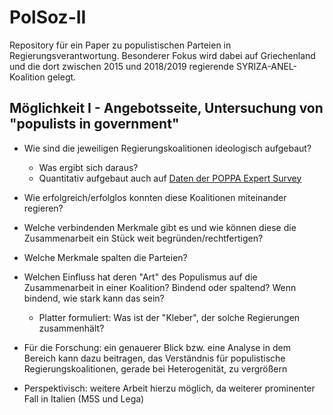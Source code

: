 # PolSoz-II

Repository für ein Paper zu populistischen Parteien in Regierungsverantwortung. Besonderer Fokus wird dabei auf Griechenland und die dort zwischen 2015 und 2018/2019 regierende SYRIZA-ANEL-Koalition gelegt.

## Möglichkeit I - Angebotsseite, Untersuchung von "populists in government"

+ Wie sind die jeweiligen Regierungskoalitionen ideologisch aufgebaut?
  + Was ergibt sich daraus?
  + Quantitativ aufgebaut auch auf [Daten der POPPA Expert Survey](http://poppa-data.eu/index.php/data/)

+ Wie erfolgreich/erfolglos konnten diese Koalitionen miteinander regieren?

+ Welche verbindenden Merkmale gibt es und wie können diese die Zusammenarbeit ein Stück weit begründen/rechtfertigen?

+ Welche Merkmale spalten die Parteien?

+ Welchen Einfluss hat deren "Art" des Populismus auf die Zusammenarbeit in einer Koalition? Bindend oder spaltend? Wenn bindend, wie stark kann das sein?
  + Platter formuliert: Was ist der "Kleber", der solche Regierungen zusammenhält?

+ Für die Forschung: ein genauerer Blick bzw. eine Analyse in dem Bereich kann dazu beitragen, das Verständnis für populistische Regierungskoalitionen, gerade bei Heterogenität, zu vergrößern

+ Perspektivisch: weitere Arbeit hierzu möglich, da weiterer prominenter Fall in Italien (M5S und Lega)










